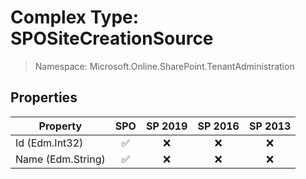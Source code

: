# Complex Type: SPOSiteCreationSource

> Namespace: Microsoft.Online.SharePoint.TenantAdministration

## Properties

Property | SPO | SP 2019 | SP 2016 | SP 2013
----------|:---:|:-------:|:-------:|:-------:
Id (Edm.Int32) | ✅ | ❌ | ❌ | ❌
Name (Edm.String) | ✅ | ❌ | ❌ | ❌